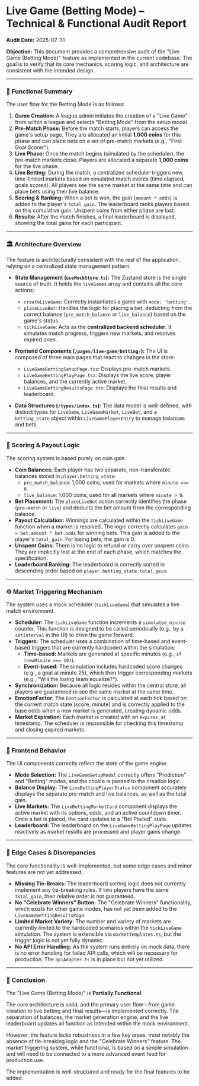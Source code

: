 # Live Game (Betting Mode) – Technical & Functional Audit Report

**Audit Date:** 2025-07-31

**Objective:** This document provides a comprehensive audit of the "Live Game (Betting Mode)" feature as implemented in the current codebase. The goal is to verify that its core mechanics, scoring logic, and architecture are consistent with the intended design.

---

### 🧠 Functional Summary

The user flow for the Betting Mode is as follows:

1.  **Game Creation:** A league admin initiates the creation of a "Live Game" from within a league and selects "Betting Mode" from the setup modal.
2.  **Pre-Match Phase:** Before the match starts, players can access the game's setup page. They are allocated an initial **1,000 coins** for this phase and can place bets on a set of pre-match markets (e.g., "First Goal Scorer").
3.  **Live Phase:** Once the match begins (simulated by the scheduler), the pre-match markets close. Players are allocated a separate **1,000 coins** for the live phase.
4.  **Live Betting:** During the match, a centralized scheduler triggers new, time-limited markets based on simulated match events (time elapsed, goals scored). All players see the same market at the same time and can place bets using their live balance.
5.  **Scoring & Ranking:** When a bet is won, the gain (`amount * odds`) is added to the player's `total_gain`. The leaderboard ranks players based on this cumulative gain. Unspent coins from either phase are lost.
6.  **Results:** After the match finishes, a final leaderboard is displayed, showing the total gains for each participant.

---

### 🏛️ Architecture Overview

The feature is architecturally consistent with the rest of the application, relying on a centralized state management pattern.

-   **State Management (`useMockStore.ts`):** The Zustand store is the single source of truth. It holds the `liveGames` array and contains all the core actions:
    -   `createLiveGame`: Correctly instantiates a game with `mode: 'betting'`.
    -   `placeLiveBet`: Handles the logic for placing a bet, deducting from the correct balance (`pre_match_balance` or `live_balance`) based on the game's status.
    -   `tickLiveGame`: Acts as the **centralized backend scheduler**. It simulates match progress, triggers new markets, and resolves expired ones.

-   **Frontend Components (`/pages/live-game/betting/`):** The UI is composed of three main pages that react to changes in the store:
    -   `LiveGameBettingSetupPage.tsx`: Displays pre-match markets.
    -   `LiveGameBettingPlayPage.tsx`: Displays the live score, player balances, and the currently active market.
    -   `LiveGameBettingResultsPage.tsx`: Displays the final results and leaderboard.

-   **Data Structures (`/types/index.ts`):** The data model is well-defined, with distinct types for `LiveGame`, `LiveGameMarket`, `LiveBet`, and a `betting_state` object within `LiveGamePlayerEntry` to manage balances and bets.

---

### 🧮 Scoring & Payout Logic

The scoring system is based purely on coin gain.

-   **Coin Balances:** Each player has two separate, non-transferable balances stored in `player.betting_state`:
    -   `pre_match_balance`: 1,000 coins, used for markets where `minute === 0`.
    -   `live_balance`: 1,000 coins, used for all markets where `minute > 0`.
-   **Bet Placement:** The `placeLiveBet` action correctly identifies the phase (`pre-match` or `live`) and deducts the bet amount from the corresponding balance.
-   **Payout Calculation:** Winnings are calculated within the `tickLiveGame` function when a market is resolved. The logic correctly calculates `gain = bet.amount * bet.odds` for winning bets. This gain is added to the player's `total_gain`. For losing bets, the gain is 0.
-   **Unspent Coins:** There is no logic to refund or carry over unspent coins. They are implicitly lost at the end of each phase, which matches the specification.
-   **Leaderboard Ranking:** The leaderboard is correctly sorted in descending order based on `player.betting_state.total_gain`.

---

### ⚙️ Market Triggering Mechanism

The system uses a mock scheduler (`tickLiveGame`) that simulates a live match environment.

-   **Scheduler:** The `tickLiveGame` function increments a `simulated_minute` counter. This function is designed to be called periodically (e.g., by a `setInterval` in the UI) to drive the game forward.
-   **Triggers:** The scheduler uses a combination of time-based and event-based triggers that are currently hardcoded within the simulation:
    -   **Time-based:** Markets are generated at specific minutes (e.g., `if (newMinute === 10)`).
    -   **Event-based:** The simulation includes hardcoded score changes (e.g., a goal at minute 25), which then trigger corresponding markets (e.g., "Will the losing team equalize?").
-   **Synchronization:** Because all logic resides within the central store, all players are guaranteed to see the same market at the same time.
-   **EmotionFactor:** The `EmotionFactor` is calculated at each tick based on the current match state (score, minute) and is correctly applied to the base odds when a new market is generated, creating dynamic odds.
-   **Market Expiration:** Each market is created with an `expires_at` timestamp. The scheduler is responsible for checking this timestamp and closing expired markets.

---

### 🧱 Frontend Behavior

The UI components correctly reflect the state of the game engine.

-   **Mode Selection:** The `LiveGameSetupModal` correctly offers "Prediction" and "Betting" modes, and the choice is passed to the creation logic.
-   **Balance Display:** The `LiveBettingPlayerStatus` component accurately displays the separate pre-match and live balances, as well as the total gain.
-   **Live Markets:** The `LiveBettingMarketCard` component displays the active market with its options, odds, and an active countdown timer. Once a bet is placed, the card updates to a "Bet Placed" state.
-   **Leaderboard:** The leaderboard on the `LiveGameBettingPlayPage` updates reactively as market results are processed and player gains change.

---

### 🧩 Edge Cases & Discrepancies

The core functionality is well-implemented, but some edge cases and minor features are not yet addressed.

-   **Missing Tie-Breaks:** The leaderboard sorting logic does not currently implement any tie-breaking rules. If two players have the same `total_gain`, their relative order is not guaranteed.
-   **No "Celebrate Winners" Button:** The "Celebrate Winners" functionality, which exists for other game modes, has not yet been added to the `LiveGameBettingResultsPage`.
-   **Limited Market Variety:** The number and variety of markets are currently limited to the hardcoded scenarios within the `tickLiveGame` simulation. The system is extensible via `marketTemplates.ts`, but the trigger logic is not yet fully dynamic.
-   **No API Error Handling:** As the system runs entirely on mock data, there is no error handling for failed API calls, which will be necessary for production. The `apiAdapter.ts` is in place but not yet utilized.

---

### 🏁 Conclusion

The "Live Game (Betting Mode)" is **Partially Functional**.

The core architecture is solid, and the primary user flow—from game creation to live betting and final results—is implemented correctly. The separation of balances, the market generation engine, and the live leaderboard updates all function as intended within the mock environment.

However, the feature lacks robustness in a few key areas, most notably the absence of tie-breaking logic and the "Celebrate Winners" feature. The market triggering system, while functional, is based on a simple simulation and will need to be connected to a more advanced event feed for production use.

The implementation is well-structured and ready for the final features to be added.
